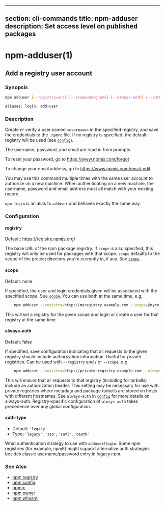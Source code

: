  ---
section: cli-commands title: npm-adduser description: Set access level on published packages
---

# npm-adduser(1)

## Add a registry user account

### Synopsis

```bash
npm adduser [--registry=url] [--scope=@orgname] [--always-auth] [--auth-type=legacy]

aliases: login, add-user
```

### Description

Create or verify a user named `<username>` in the specified registry, and save the credentials to the `.npmrc` file. If
no registry is specified, the default registry will be used (see [`config`](/using-npm/config)).

The username, password, and email are read in from prompts.

To reset your password, go to <https://www.npmjs.com/forgot>

To change your email address, go to <https://www.npmjs.com/email-edit>

You may use this command multiple times with the same user account to authorize on a new machine. When authenticating on
a new machine, the username, password and email address must all match with your existing record.

`npm login` is an alias to `adduser` and behaves exactly the same way.

### Configuration

#### registry

Default: https://registry.npmjs.org/

The base URL of the npm package registry. If `scope` is also specified, this registry will only be used for packages
with that scope. `scope` defaults to the scope of the project directory you're currently in, if any.
See [`scope`](/using-npm/scope).

#### scope

Default: none

If specified, the user and login credentials given will be associated with the specified scope.
See [`scope`](/using-npm/scope). You can use both at the same time, e.g.

```bash
    npm adduser --registry=http://myregistry.example.com --scope=@myco
```    

This will set a registry for the given scope and login or create a user for that registry at the same time.

#### always-auth

Default: false

If specified, save configuration indicating that all requests to the given registry should include authorization
information. Useful for private registries. Can be used with `--registry` and / or `--scope`, e.g.

```bash
    npm adduser --registry=http://private-registry.example.com --always-auth
```

This will ensure that all requests to that registry (including for tarballs)
include an authorization header. This setting may be necessary for use with private registries where metadata and
package tarballs are stored on hosts with different hostnames. See `always-auth` in [`config`](/using-npm/config) for
more details on always-auth. Registry-specific configuration of `always-auth` takes precedence over any global
configuration.

#### auth-type

* Default: `'legacy'`
* Type: `'legacy'`, `'sso'`, `'saml'`, `'oauth'`

What authentication strategy to use with `adduser`/`login`. Some npm registries
(for example, npmE) might support alternative auth strategies besides classic username/password entry in legacy npm.

### See Also

* [npm registry](/using-npm/registry)
* [npm config](/cli-commands/npm-config)
* [npmrc](/configuring-npm/npmrc)
* [npm owner](/cli-commands/npm-owner)
* [npm whoami](/cli-commands/npm-whoami)
